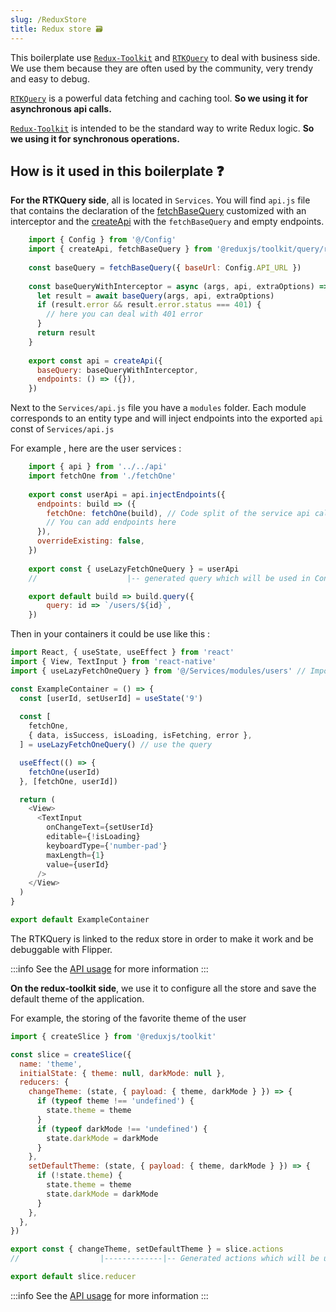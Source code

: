 ```yaml
---
slug: /ReduxStore
title: Redux store 🗃️
---
```


This boilerplate use [`Redux-Toolkit`](https://redux-toolkit.js.org/introduction/getting-started) 
and [`RTKQuery`](https://redux-toolkit.js.org/rtk-query/overview) 
to deal with business side. 
We use them because they are often used by the community, very trendy and easy to debug.

[`RTKQuery`](https://redux-toolkit.js.org/rtk-query/overview) is a powerful data fetching and caching tool.
**So we using it for asynchronous api calls.** 

[`Redux-Toolkit`](https://redux-toolkit.js.org/introduction/getting-started) is intended to be the standard way to write Redux logic.
**So we using it for synchronous operations.**

## How is it used in this boilerplate ❓

**For the RTKQuery side**, all is located in `Services`. 
You will find `api.js` file that contains the declaration of the 
[fetchBaseQuery](https://redux-toolkit.js.org/rtk-query/api/fetchBaseQuery)
customized with an interceptor
and the [createApi](https://redux-toolkit.js.org/rtk-query/api/createApi)
with the `fetchBaseQuery` and empty endpoints.

```javascript title="src/Service/api.js"
    import { Config } from '@/Config'
    import { createApi, fetchBaseQuery } from '@reduxjs/toolkit/query/react'
    
    const baseQuery = fetchBaseQuery({ baseUrl: Config.API_URL })
    
    const baseQueryWithInterceptor = async (args, api, extraOptions) => {
      let result = await baseQuery(args, api, extraOptions)
      if (result.error && result.error.status === 401) {
        // here you can deal with 401 error
      }
      return result
    }
    
    export const api = createApi({
      baseQuery: baseQueryWithInterceptor,
      endpoints: () => ({}),
    })
```

Next to the `Services/api.js` file you have a `modules` folder. Each module 
corresponds to an entity type and will inject endpoints 
into the exported `api` const of `Services/api.js`

For example , here are the user services : 
```javascript title="src/Service/modules/users/index.js"
    import { api } from '../../api'
    import fetchOne from './fetchOne'
    
    export const userApi = api.injectEndpoints({
      endpoints: build => ({
        fetchOne: fetchOne(build), // Code split of the service api call
        // You can add endpoints here
      }),
      overrideExisting: false,
    })
    
    export const { useLazyFetchOneQuery } = userApi
    //                    |-- generated query which will be used in Containers
```
```javascript title="src/Service/modules/users/fetchOne.js"
    export default build => build.query({
        query: id => `/users/${id}`,
    })
```

Then in your containers it could be use like this :

```javascript
import React, { useState, useEffect } from 'react'
import { View, TextInput } from 'react-native'
import { useLazyFetchOneQuery } from '@/Services/modules/users' // Import the query

const ExampleContainer = () => {
  const [userId, setUserId] = useState('9')
  
  const [
    fetchOne,
    { data, isSuccess, isLoading, isFetching, error },
  ] = useLazyFetchOneQuery() // use the query

  useEffect(() => {
    fetchOne(userId)
  }, [fetchOne, userId])

  return (
    <View>
      <TextInput
        onChangeText={setUserId}
        editable={!isLoading}
        keyboardType={'number-pad'}
        maxLength={1}
        value={userId}
      />
    </View>
  )
}

export default ExampleContainer
```

The RTKQuery is linked to the redux store in order to make it work and be debuggable with Flipper.

:::info
See the [API usage](https://redux-toolkit.js.org/rtk-query/overview) for more information
:::


**On the redux-toolkit side**, we use it to configure all the store and save the default theme of the application.

For example, the storing of the favorite theme of the user
```javascript
import { createSlice } from '@reduxjs/toolkit'

const slice = createSlice({
  name: 'theme',
  initialState: { theme: null, darkMode: null },
  reducers: {
    changeTheme: (state, { payload: { theme, darkMode } }) => {
      if (typeof theme !== 'undefined') {
        state.theme = theme
      }
      if (typeof darkMode !== 'undefined') {
        state.darkMode = darkMode
      }
    },
    setDefaultTheme: (state, { payload: { theme, darkMode } }) => {
      if (!state.theme) {
        state.theme = theme
        state.darkMode = darkMode
      }
    },
  },
})

export const { changeTheme, setDefaultTheme } = slice.actions
//                  |-------------|-- Generated actions which will be used in Containers

export default slice.reducer
```

:::info
See the [API usage](https://redux-toolkit.js.org/usage/usage-guide) for more information
:::
